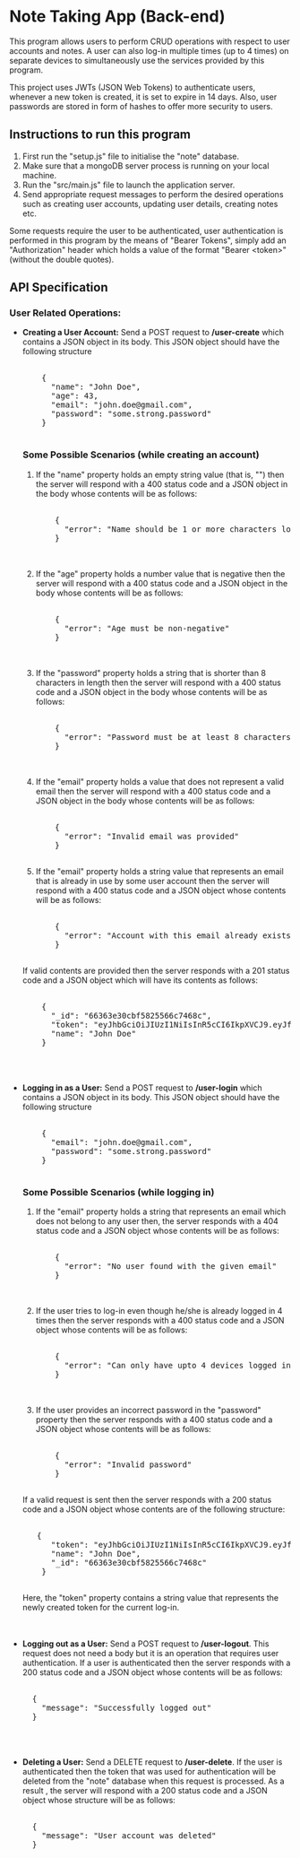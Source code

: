 # Note Taking App (Back-end)
<p>
  This program allows users to perform CRUD operations with respect to user accounts and notes. A user can also log-in multiple times (up to 4 times) on separate devices to simultaneously use the services provided by this program.
</p>
<p>
  This project uses JWTs (JSON Web Tokens) to authenticate users, whenever a new token is created, it is set to expire in 14 days. Also, user passwords are stored in form of hashes to offer more security to users.
</p>
<h2>Instructions to run this program</h2>
<ol>
  <li>First run the "setup.js" file to initialise the "note" database.</li>
  <li>Make sure that a mongoDB server process is running on your local machine.</li>
  <li>Run the "src/main.js" file to launch the application server.</li>
  <li>Send appropriate request messages to perform the desired operations such as creating user accounts, updating user details, creating notes etc.</li>
</ol>
Some requests require the user to be authenticated, user authentication is performed in this program by the means of "Bearer Tokens", simply add an "Authorization" header which holds a value of the format "Bearer &lt;token&gt;" (without the double quotes).

<h2>API Specification</h2>
<h3>User Related Operations:</h3>
<ul>
  <li><b>Creating a User Account:</b> Send a POST request to <b>/user-create</b> which contains a JSON object in its body. This JSON object should have the following structure<br><br>
  <pre>
    {
      "name": "John Doe",
      "age": 43,
      "email": "john.doe@gmail.com",
      "password": "some.strong.password"
    }
  </pre>

  <h3>Some Possible Scenarios (while creating an account)</h3>
  <ol>
    <li>If the "name" property holds an empty string value (that is, "") then the server will respond with a 400 status code and a JSON object in the body whose contents will be as follows:<br><br>
      <pre>
    { 
      "error": "Name should be 1 or more characters long"  
    }
      </pre>
    </li>
    <br>
    <li>If the "age" property holds a number value that is negative then the server will respond with a 400 status code and a JSON object in the body whose contents will be as follows:<br><br>
      <pre>
    {
      "error": "Age must be non-negative"
    }
      </pre>
    </li>
    <br>
    <li>If the "password" property holds a string that is shorter than 8 characters in length then the server will respond with a 400 status code and a JSON object in the body whose contents will be as follows:<br><br>
    <pre>
    {
      "error": "Password must be at least 8 characters in length"
    }
    </pre>
    </li>
    <br>
    <li>If the "email" property holds a value that does not represent a valid email then the server will respond with a 400 status code and a JSON object in the body whose contents will be as follows:<br><br>
    <pre>
    {
      "error": "Invalid email was provided"
    }  
    </pre>
    </li>
    <li>If the "email" property holds a string value that represents an email that is already in use by some user account then the server will respond with a 400 status code and a JSON object whose contents will be as follows:<br><br>
    <pre>
    {
      "error": "Account with this email already exists"
    }  
    </pre>
    </li>
  </ol>
  <p>If valid contents are provided then the server responds with a 201 status code and a JSON object which will have its contents as follows:<br><br>
  <pre>
    {
      "_id": "66363e30cbf5825566c7468c",
      "token": "eyJhbGciOiJIUzI1NiIsInR5cCI6IkpXVCJ9.eyJfaWQiOiI2NjM2M2UzMGNiZjU4MjU1NjZjNzQ2OGMiLCJpYXQiOjE3MTQ4MzA4OTYsImV4cCI6MTcxNjA0MDQ5Nn0.2c9QQgHT0b6-iE3Vq9un-KFONMKTBIGdni0NheHw9mw",
      "name": "John Doe"
    }
  </pre></p>
    
  </li>
  <br>
  <br>
  <li><b>Logging in as a User:</b> Send a POST request to <b>/user-login</b> which contains a JSON object in its body. This JSON object should have the following structure<br><br>
  <pre>
    {
      "email": "john.doe@gmail.com",
      "password": "some.strong.password"
    }
  </pre>

  <h3>Some Possible Scenarios (while logging in)</h3>
  <ol>
    <li>If the "email" property holds a string that represents an email which does not belong to any user then, the server responds with a 404 status code and a JSON object whose contents will be as follows:<br><br>
    <pre>
    {
      "error": "No user found with the given email"
    }
    </pre>
    </li>
    <br>
    <li>If the user tries to log-in even though he/she is already logged in 4 times then the server responds with a 400 status code and a JSON object whose contents will be as follows:<br><br>
    <pre>
    {
      "error": "Can only have upto 4 devices logged in at a time"  
    }
    </pre>
    </li>
    <br>
    <li>If the user provides an incorrect password in the "password" property then the server responds with a 400 status code and a JSON object whose contents will be as follows:<br><br>
    <pre>
    {
      "error": "Invalid password"
    }
    </pre>
    </li>
  </ol>
  <p>If a valid request is sent then the server responds with a 200 status code and a JSON object whose contents are of the following structure:<br><br>
  <pre>
   {
      "token": "eyJhbGciOiJIUzI1NiIsInR5cCI6IkpXVCJ9.eyJfaWQiOiI2NjM2M2UzMGNiZjU4MjU1NjZjNzQ2OGMiLCJpYXQiOjE3MTQ4MzQ3MjIsImV4cCI6MTcxNjA0NDMyMn0.qmZX0mKS-YF-BHpE9yaQwfdOlkTprlUgJdYk82ygIc0",
      "name": "John Doe",
      "_id": "66363e30cbf5825566c7468c"
    } 
  </pre>
  Here, the "token" property contains a string value that represents the newly created token for the current log-in.
  </p>
  </li>
  <br><br>
  <li><b>Logging out as a User:</b> Send a POST request to <b>/user-logout</b>. This request does not need a body but it is an operation that requires user authentication.
  If a user is authenticated then the server responds with a 200 status code and a JSON object whose contents will be as follows:<br><br>
  <pre>
  { 
    "message": "Successfully logged out"
  }
  </pre>
  </ol>
  </li>
  <br>
  <br>
  <li><b>Deleting a User:</b> Send a DELETE request to <b>/user-delete</b>. If the user is authenticated then the token that was used for authentication will be deleted from the "note" database when this request is processed. As a result
  , the server will respond with a 200 status code and a JSON object whose structure will be as follows:<br><br>
  <pre>
  { 
    "message": "User account was deleted"  
  }
  </pre>
  </li>
</ul>

